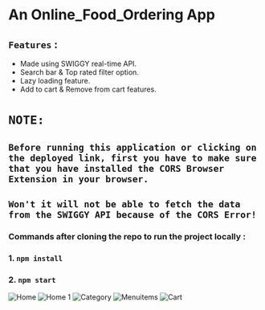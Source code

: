 # An Online_Food_Ordering App

## `Features` :
- Made using SWIGGY real-time API.
- Search bar & Top rated filter option.
- Lazy loading feature.
- Add to cart & Remove from cart features.


# `NOTE:`

## `Before running this application or clicking on the deployed link, first you have to make sure that you have installed the CORS Browser Extension in your browser.`

## `Won't it will not be able to fetch the data from the SWIGGY API because of the CORS Error!`

### Commands after cloning the repo to run the project locally :
### 1. `npm install`
### 2. `npm start`

![Home](https://github.com/Saha-7/Online_Food_Ordering/blob/main/Screenshots/home.png)
![Home 1](https://github.com/Saha-7/Online_Food_Ordering/blob/main/Screenshots/home1.png)
![Category](https://github.com/Saha-7/Online_Food_Ordering/blob/main/Screenshots/category.png)
![Menuitems](https://github.com/Saha-7/Online_Food_Ordering/blob/main/Screenshots/items.png)
![Cart](https://github.com/Saha-7/Online_Food_Ordering/blob/main/Screenshots/cart.png)
